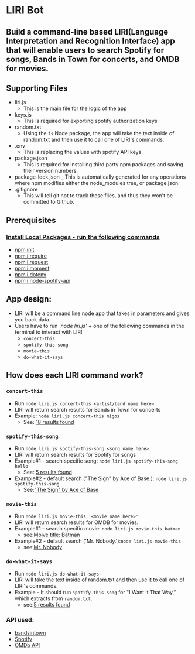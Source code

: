 # LIRI Bot
## Build a command-line based LIRI(Language Interpretation and Recognition Interface) app that will enable users to search Spotify for songs, Bands in Town for concerts, and OMDB for movies.

## Supporting Files
* liri.js 
    - This is the main file for the logic of the app
* keys.js
    - This is required for exporting spotify authorization keys
* random.txt
    - Using the `fs` Node package, the app will take the text inside of random.txt and then use it to call one of LIRI's commands.
* .env
    - This is replacing the values with spotify API keys 
* package.json
    - This is required for installing third party npm packages and saving their version numbers. 
* package-lock.json
    _ This is automatically generated for any operations where npm modifies either the node_modules tree, or package.json. 
* .gitignore
    - This will tell git not to track these files, and thus they won't be committed to Github.


## Prerequisites
###  [Install Local Packages - run the following commands](https://docs.npmjs.com/getting-started/installing-npm-packages-locally)
* [npm init](https://docs.npmjs.com/cli/init)
* [npm i require](https://www.npmjs.com/package/require)
* [npm i request](https://www.npmjs.com/package/request)
* [npm i moment](https://www.npmjs.com/package/moment)
* [npm i dotenv](https://www.npmjs.com/package/dotenv)
* [npm i node-spotify-api](https://www.npmjs.com/package/node-spotify-api)

## App design:
- LIRI will be a command line node app that takes in parameters and gives you back data.
- Users have to run *`node liri.js'* + one of the following commands in the terminal to interact with LIRI
   * `concert-this`
   * `spotify-this-song`
   * `movie-this`
   * `do-what-it-says`

## How does each LIRI command work?
### `concert-this`
* Run `node liri.js concert-this <artist/band name here>`
* LIRI will return search results for Bands in Town for concerts
* Example: `node liri.js concert-this migos` 
    - See: [18 results found](https://drive.google.com/file/d/1tjAqB00snQmh31LWlp-Q20s8BCejO2Vg/view)

### `spotify-this-song`
* Run `node liri.js spotify-this-song <song name here>`
* LIRI will return search results for Spotify for songs
* Example#1 - search specific song: `node liri.js spotify-this-song hello`
    - See: [5 results found](https://drive.google.com/file/d/1QTlim7rHYWNstyh5AxQph9uzMz4LzWIs/view)
* Example#2 - default search ("The Sign" by Ace of Base.): `node liri.js spotify-this-song`
    - See:["The Sign" by Ace of Base](https://drive.google.com/file/d/1eiVaX08WbJmqj79Sy2Una7IOUEx9yIG8/view)    

### `movie-this`
* Run `node liri.js movie-this '<movie name here>'`
* LIRI will return search results for OMDB for movies.
* Example#1 - search specific movie: `node liri.js movie-this batman`
    - see:[Moive title: Batman](https://drive.google.com/file/d/1Y61UwqDWFeIhLUwyzAOe0AXKPxPo0g8W/view)
* Example#2 - default search ('Mr. Nobody.'):`node liri.js movie-this`
    - see:[Mr. Nobody](https://drive.google.com/file/d/1n4woz6YOi0AgnePO63gE0KKr4TF5SCza/view)

### `do-what-it-says`
* Run `node liri.js do-what-it-says`
* LIRI will take the text inside of random.txt and then use it to call one of LIRI's commands.
* Example - It should run `spotify-this-song` for "I Want it That Way," which extracts from `random.txt`.
    - see:[5 results found](https://drive.google.com/file/d/13qAvoM5HlF0Y77UnH2E7UqTHr8rmdUX9/view)

### API used:
* [bandsintown](https://app.swaggerhub.com/apis/Bandsintown/PublicAPI/3.0.0)
* [Spotify](https://developer.spotify.com/documentation/web-api/)
* [OMDb API](https://www.omdbapi.com/)


